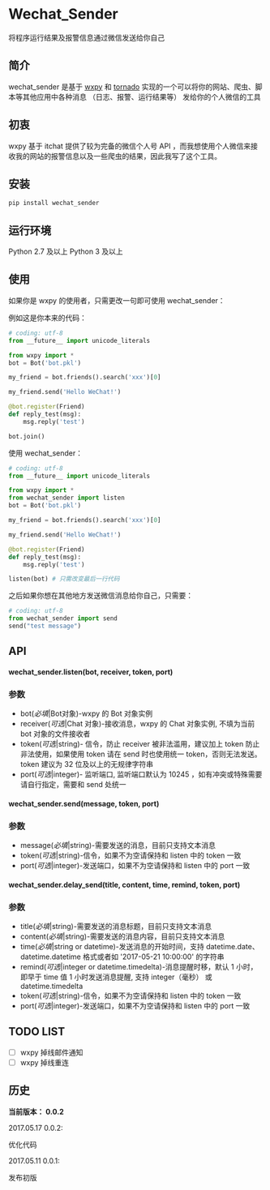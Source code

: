 # Wechat_Sender

将程序运行结果及报警信息通过微信发送给你自己

## 简介

wechat_sender 是基于 [wxpy][1] 和 [tornado][2] 实现的一个可以将你的网站、爬虫、脚本等其他应用中各种消息 （日志、报警、运行结果等） 发给你的个人微信的工具

## 初衷

wxpy 基于 itchat 提供了较为完备的微信个人号 API ，而我想使用个人微信来接收我的网站的报警信息以及一些爬虫的结果，因此我写了这个工具。

## 安装

```python
pip install wechat_sender
```

## 运行环境

Python 2.7 及以上
Python 3 及以上

## 使用

如果你是 wxpy 的使用者，只需更改一句即可使用 wechat_sender：

例如这是你本来的代码：

```python
# coding: utf-8
from __future__ import unicode_literals

from wxpy import *
bot = Bot('bot.pkl')

my_friend = bot.friends().search('xxx')[0]

my_friend.send('Hello WeChat!')

@bot.register(Friend)
def reply_test(msg):
    msg.reply('test')

bot.join()
```

使用 wechat_sender：

```python
# coding: utf-8
from __future__ import unicode_literals

from wxpy import *
from wechat_sender import listen
bot = Bot('bot.pkl')

my_friend = bot.friends().search('xxx')[0]

my_friend.send('Hello WeChat!')

@bot.register(Friend)
def reply_test(msg):
    msg.reply('test')

listen(bot) # 只需改变最后一行代码
```

之后如果你想在其他地方发送微信消息给你自己，只需要：

```python
# coding: utf-8
from wechat_sender import send
send("test message")
```

## API

#### **wechat_sender.listen(bot, receiver, token, port)**

### **参数**
* bot(_必填_|Bot对象)-wxpy 的 Bot 对象实例
* receiver(_可选_|Chat 对象)-接收消息，wxpy 的 Chat 对象实例, 不填为当前 bot 对象的文件接收者
* token(_可选_|string)- 信令，防止 receiver 被非法滥用，建议加上 token 防止非法使用，如果使用 token 请在 send 时也使用统一 token，否则无法发送。token 建议为 32 位及以上的无规律字符串
* port(_可选_|integer)- 监听端口, 监听端口默认为 10245 ，如有冲突或特殊需要请自行指定，需要和 send 处统一


#### **wechat_sender.send(message, token, port)**

### **参数**
* message(_必填_|string)-需要发送的消息，目前只支持文本消息
* token(_可选_|string)-信令，如果不为空请保持和 listen 中的 token 一致
* port(_可选_|integer)-发送端口，如果不为空请保持和 listen 中的 port 一致

#### **wechat_sender.delay_send(title, content, time, remind, token, port)**

### **参数**
* title(_必填_|string)-需要发送的消息标题，目前只支持文本消息
* content(_必填_|string)-需要发送的消息内容，目前只支持文本消息
* time(_必填_|string or datetime)-发送消息的开始时间，支持 datetime.date、datetime.datetime 格式或者如 '2017-05-21 10:00:00' 的字符串
* remind(_可选_|integer or datetime.timedelta)-消息提醒时移，默认 1 小时，即早于 time 值 1 小时发送消息提醒, 支持 integer（毫秒） 或 datetime.timedelta
* token(_可选_|string)-信令，如果不为空请保持和 listen 中的 token 一致
* port(_可选_|integer)-发送端口，如果不为空请保持和 listen 中的 port 一致


## TODO LIST

- [ ] wxpy 掉线邮件通知
- [ ] wxpy 掉线重连

## 历史

**当前版本： 0.0.2**

2017.05.17 0.0.2:

优化代码

2017.05.11 0.0.1:

发布初版





[1]:https://github.com/youfou/wxpy
[2]:https://github.com/tornadoweb/tornado
